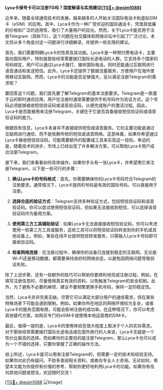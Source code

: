 **Lyca卡保号卡可以注册TG吗？深度解读与实用建议[[TG💪+ @esim1088](https://t.me/s/esim1088)]**

近年来，随着全球通信技术的发展，越来越多的人开始关注国际电话卡和虚拟SIM卡（eSIM）的应用。其中，Lyca卡作为一种广受欢迎的国际通话卡，凭借其低廉的价格和广泛的适用性，吸引了大量用户的目光。然而，关于Lyca卡能否用于注册Telegram（简称TG），这个问题在社交媒体和网络论坛中引起了广泛讨论。本文将从多个角度对这一问题进行详细解读，并提供一些实用的建议。

首先，我们需要明确Lyca卡的性质及其功能。Lyca卡是一种预付费电话卡，主要面向国际用户，特别是那些经常需要拨打国际长途电话的人群。它支持多个国家的号码绑定，用户可以通过Lyca卡拨打、接听国际电话，同时还能通过互联网进行语音通话和发送短信。此外，Lyca卡还提供了数据流量服务，方便用户在海外使用移动互联网。然而，Lyca卡的功能是否足够强大，足以满足注册Telegram的需求呢？

要回答这个问题，我们首先要了解Telegram的基本注册要求。Telegram是一款基于云的即时通讯应用，用户在注册时通常需要提供手机号码作为验证方式。这个号码必须能够接收短信验证码或语音验证码，以便完成账户的激活过程。因此，Lyca卡是否能被用来注册Telegram，关键在于它是否具备接收短信验证码或语音验证码的能力。

根据现有信息，Lyca卡本身并不直接提供短信或语音服务。它的主要功能是通过互联网进行通信，而不是依赖传统的短信或语音网络。这意味着，如果你希望通过Lyca卡接收短信验证码，可能需要额外的配置或工具来实现这一目标。幸运的是，随着技术的进步，市场上已经出现了许多解决方案，可以帮助Lyca卡用户成功注册Telegram。

接下来，我们来看看如何具体操作。如果你手头有一张Lyca卡，并希望用它来注册Telegram，以下是一些可行的步骤：

1. **确认Lyca卡的号码格式**：首先，你需要确保你的Lyca卡号码符合Telegram的注册要求。通常情况下，Lyca卡提供的号码是有效的国际号码，可以直接用于注册。

2. **选择合适的验证方式**：Telegram支持多种验证方式，包括短信验证码和语音验证码。你可以尝试使用短信验证码，但如果无法接收到短信，可以选择语音验证码作为备用方案。

3. **使用第三方工具辅助验证**：如果Lyca卡无法直接接收短信验证码，你可以考虑使用一些第三方工具或服务，这些工具可以将短信验证码转发到你的手机或其他设备上。例如，某些在线平台提供短信转发服务，只需输入Lyca卡号码即可接收验证码。

4. **检查网络连接**：在注册过程中，确保你的设备已连接到稳定的互联网。无论是Wi-Fi还是移动数据，都需要保持良好的网络状态，以避免因网络问题导致验证失败。

除了上述步骤，还有一些额外的技巧可以帮助你更顺利地完成注册过程。例如，在填写注册信息时，尽量使用真实有效的资料，以免触发Telegram的安全机制。此外，为了避免不必要的麻烦，建议不要频繁更换手机号码，保持一定的稳定性。

当然，Lyca卡并非完美无缺。尽管它可以满足大部分用户的通信需求，但在某些特殊场景下可能会遇到限制。例如，如果你所在地区的网络环境较为复杂，或者Lyca卡的服务范围有限，可能会影响注册的成功率。在这种情况下，你可以考虑其他替代方案，如购买专门的eSIM卡或使用本地运营商的SIM卡。

最后，值得一提的是，Lyca卡的使用体验在很大程度上取决于个人的实际需求。对于那些经常需要拨打国际长途电话或在国外旅行的人来说，Lyca卡无疑是一个性价比极高的选择。而如果你的主要目的是注册Telegram，那么Lyca卡也可以成为一个不错的选择，只要你掌握了正确的操作方法。

综上所述，Lyca卡是可以用来注册Telegram的，但需要一定的技术和经验支持。如果你对此仍有疑问，不妨多查阅相关资料，或者向专业人士咨询。无论如何，希望本文能为你提供有价值的参考，帮助你更好地利用Lyca卡的功能。如果你有任何其他问题或想法，欢迎随时交流！

[[TG💪+ @esim1088](https://t.me/s/esim1088) ![Image](https://i.postimg.cc/4NQfJmqS/Snipaste-2025-05-13-00-14-12.png)]